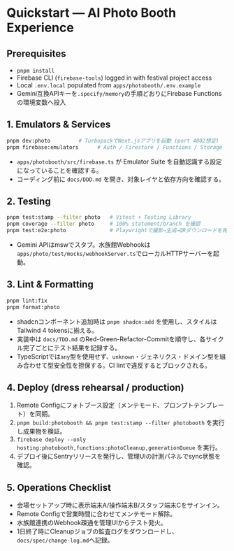 # Quickstart — AI Photo Booth Experience

## Prerequisites
- `pnpm install`
- Firebase CLI (`firebase-tools`) logged in with festival project access
- Local `.env.local` populated from `apps/photobooth/.env.example`
- Gemini互換APIキーを`.specify/memory`の手順どおりにFirebase Functionsの環境変数へ投入

## 1. Emulators & Services
```bash
pnpm dev:photo         # TurbopackでNext.jsアプリを起動 (port 4002想定)
pnpm firebase:emulators      # Auth / Firestore / Functions / Storage を起動
```
- `apps/photobooth/src/firebase.ts` が Emulator Suite を自動認識する設定になっていることを確認する。
- コーディング前に `docs/DDD.md` を開き、対象レイヤと依存方向を確認する。

## 2. Testing
```bash
pnpm test:stamp --filter photo   # Vitest + Testing Library
pnpm coverage --filter photo     # 100% statement/branch を確認
pnpm test:e2e:photo              # Playwrightで撮影→生成→QRダウンロードを再現
```
- Gemini APIはmswでスタブ。水族館Webhookは`apps/photo/test/mocks/webhookServer.ts`でローカルHTTPサーバーを起動。

## 3. Lint & Formatting
```bash
pnpm lint:fix
pnpm format:photo
```
- shadcnコンポーネント追加時は `pnpm shadcn:add` を使用し、スタイルはTailwind 4 tokensに揃える。
- 実装中は `docs/TDD.md` のRed-Green-Refactor-Commitを順守し、各サイクル完了ごとにテスト結果を記録する。
- TypeScriptでは`any`型を使用せず、`unknown`・ジェネリクス・ドメイン型を組み合わせて型安全性を担保する。CI lintで違反するとブロックされる。

## 4. Deploy (dress rehearsal / production)
1. Remote Configにフォトブース設定（メンテモード、プロンプトテンプレート）を同期。
2. `pnpm build:photobooth && pnpm test:stamp --filter photobooth` を実行し成果物を検証。
3. `firebase deploy --only hosting:photobooth,functions:photoCleanup,generationQueue` を実行。
4. デプロイ後にSentryリリースを発行し、管理UIの計測パネルでsync状態を確認。

## 5. Operations Checklist
- 会場セットアップ時に表示端末A/操作端末B/スタッフ端末Cをサインイン。
- Remote Configで営業時間に合わせてメンテモード解除。
- 水族館連携のWebhook疎通を管理UIからテスト発火。
- 1日終了時にCleanupジョブの監査ログをダウンロードし、`docs/spec/change-log.md`へ記録。
